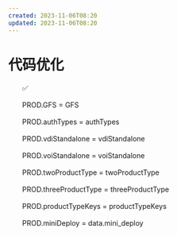 ```yaml
---
created: 2023-11-06T08:20
updated: 2023-11-06T08:20
---
```

# 代码优化

　　✅

　　PROD.GFS = GFS

　　PROD.authTypes = authTypes

　　PROD.vdiStandalone = vdiStandalone

　　PROD.voiStandalone = voiStandalone

　　PROD.twoProductType = twoProductType

　　PROD.threeProductType = threeProductType

　　PROD.productTypeKeys = productTypeKeys

　　PROD.miniDeploy = data.mini_deploy
